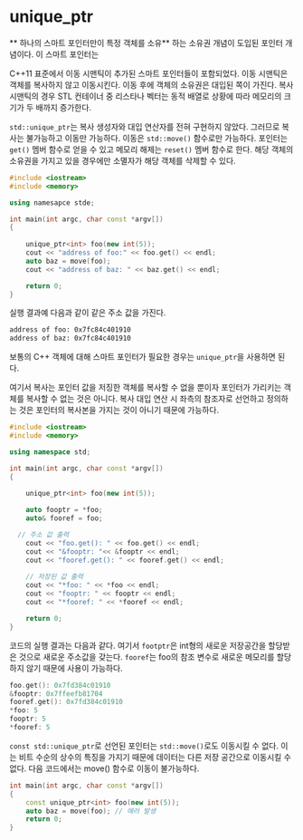 
# unique_ptr

** 하나의 스마트 포인터만이 특정 객체를 소유** 하는 소유권 개념이 도입된 포인터 개념이다. 이 스마트 포인터는 

C++11 표준에서 이동 시맨틱이 추가된 스마트 포인터들이 포함되었다. 이동 시맨틱은 객체를 복사하지 않고 이동시킨다.
이동 후에 객체의 소유권은 대입된 쪽이 가진다. 복사 시맨틱의 경우 STL 컨테이너 중 리스타나 벡터는 동적 배열로 
상황에 따라 메모리의 크기가 두 배까지 증가한다.


```std::unique_ptr```는 복사 생성자와 대입 연산자를 전혀 구현하지 않았다. 그러므로 복사는 불가능하고 
이동만 가능하다. 이동은 ```std::move()``` 함수로만 가능하다. 포인터는 ```get()``` 멤버 함수로 얻을 수 있고
메모리 해제는 ```reset()``` 멤버 함수로 한다. 
해당 객체의 소유권을 가지고 있을 경우에만 소멸자가 해당 객체를 삭제할 수 있다. 

```C++
#include <iostream>
#include <memory>

using namesapce stde;

int main(int argc, char const *argv[])
{
	
	unique_ptr<int> foo(new int(5));
	cout << "address of foo:" << foo.get() << endl;
	auto baz = move(foo);
	cout << "address of baz: " << baz.get() << endl;

	return 0;
}
```
실행 결과예 다음과 같이 같은 주소 값을 가진다. 

```bash
address of foo: 0x7fc84c401910
address of baz: 0x7fc84c401910
```
보통의 C++ 객체에 대해 스마트 포인터가 필요한 경우는 ```unique_ptr```을 사용하면 된다. 

여기서 복사는 포인터 값을 저징한 객체를 복사할 수 없을 뿐이자 포인터가 가리키는 객체를 복사할 수 없는 것은 아니다.
복사 대입 연산 시 좌측의 참조자로 선언하고 정의하는 것은 포인터의 복사본을 가지는 것이 아니기 때문에 가능하다. 

```C++
#include <iostream>
#include <memory>

using namespace std;

int main(int argc, char const *argv[])
{
	
	unique_ptr<int> foo(new int(5));

	auto fooptr = *foo;
	auto& fooref = foo;

  // 주소 값 출력
	cout << "foo.get(): " << foo.get() << endl; 
	cout << "&fooptr: "<< &fooptr << endl;
	cout << "fooref.get(): " << fooref.get() << endl;
	
	// 저장된 값 출력
	cout << "*foo: " << *foo << endl;
	cout << "fooptr: " << fooptr << endl;
	cout << "*fooref: " << *fooref << endl;

	return 0;
}
```
코드의 실행 결과는 다음과 같다. 여기서 ```footptr```은 int형의 새로운 저장공간을 할당받은 것으로 새로운 주소값을 갖는다.
```fooref```는 foo의 참조 변수로 새로운 메모리를 할당하지 않기 때문에 사용이 가능하다. 

```C++
foo.get(): 0x7fd384c01910
&fooptr: 0x7ffeefb81704
fooref.get(): 0x7fd384c01910
*foo: 5
fooptr: 5
*fooref: 5
```

```const std::unique_ptr```로 선언된 포인터는 ```std::move()```로도 이동시킬 수 없다. 이는 비트 수순의 상수의 특징을 
가지기 때문에 데이터는 다른 저장 공간으로 이동시킬 수 없다. 다음 코드에서는 move() 함수로 이동이 불가능하다. 

```C++
int main(int argc, char const *argv[])
{
	const unique_ptr<int> foo(new int(5));
	auto baz = move(foo); // 에러 발생
	return 0;
}
```

